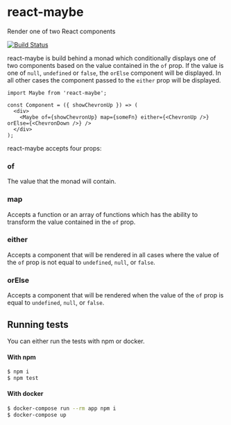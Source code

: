 # react-maybe
Render one of two React components

[![Build Status](https://travis-ci.org/strange-developer/react-maybe.svg?branch=master)](https://travis-ci.org/strange-developer/react-maybe)

react-maybe is build behind a monad which conditionally displays one of two components based on the value contained in the `of` prop. If the value is one of `null`, `undefined` or `false`, the `orElse` component will be displayed. In all other cases the component passed to the `either` prop will be displayed.

```
import Maybe from 'react-maybe';

const Component = ({ showChevronUp }) => (
  <div>
    <Maybe of={showChevronUp} map={someFn} either={<ChevronUp />} orElse={<ChevronDown />} />
  </div>
);
```

react-maybe accepts four props:

### of
The value that the monad will contain.

### map
Accepts a function or an array of functions which has the ability to transform the value contained in the `of` prop.

### either
Accepts a component that will be rendered in all cases where the value of the `of` prop is not equal to `undefined`, `null`, or `false`.

### orElse
Accepts a component that will be rendered when the value of the `of` prop is equal to `undefined`, `null`, or `false`.

## Running tests

You can either run the tests with npm or docker.

#### With npm

```sh
$ npm i
$ npm test
```

#### With docker

```sh
$ docker-compose run --rm app npm i
$ docker-compose up
```
